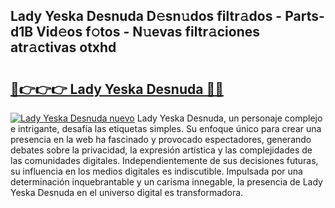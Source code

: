 ## Lady Yeska Desnuda D𝚎sn𝚞dos filtr𝚊dos - Parts-d1B Vid𝚎os f𝚘tos - N𝚞evas filtr𝚊ciones atr𝚊ctivas otxhd

# <h2><a href="http://mbaiio.tromn.icu/?c=Lady+Yeska+Desnuda">🔗👉👉👉 Lady Yeska Desnuda 🔗🔗</a></h2>

[![Lady Yeska Desnuda nuevo](https://i.imgur.com/pEAQMta.gif)](http://mbaiio.tromn.icu/?c=Lady+Yeska+Desnuda)
Lady Yeska Desnuda, un personaje complejo e intrigante, desafía las etiquetas simples. Su enfoque único para crear una presencia en la web ha fascinado y provocado espectadores, generando debates sobre la privacidad, la expresión artística y las complejidades de las comunidades digitales. Independientemente de sus decisiones futuras, su influencia en los medios digitales es indiscutible. Impulsada por una determinación inquebrantable y un carisma innegable, la presencia de Lady Yeska Desnuda en el universo digital es transformadora.
